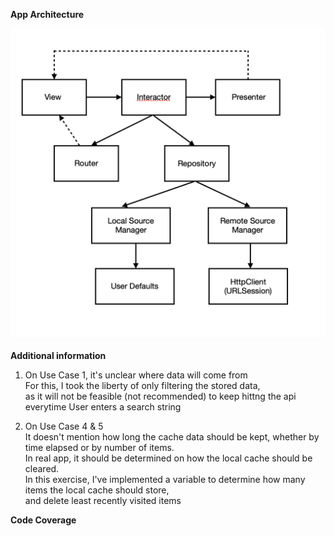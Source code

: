 **App Architecture**

![Alt text](documentation/app_architecture.png?raw=true "App Architecture")

**Additional information**

1. On Use Case 1, it's unclear where data will come from<br />
   For this, I took the liberty of only filtering the stored data,<br />
   as it will not be feasible (not recommended) to keep hittng the api everytime User enters a search string
   
2. On Use Case 4 & 5<br />
   It doesn't mention how long the cache data should be kept, whether by time elapsed or by number of items.<br />
   In real app, it should be determined on how the local cache should be cleared.<br />
   In this exercise, I've implemented a variable to determine how many items the local cache should store,<br />
   and delete least recently visited items

**Code Coverage**
